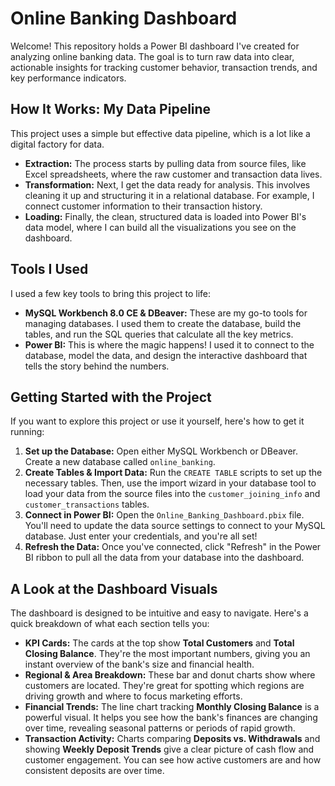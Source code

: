 # Online Banking Dashboard

Welcome! This repository holds a Power BI dashboard I've created for analyzing online banking data. The goal is to turn raw data into clear, actionable insights for tracking customer behavior, transaction trends, and key performance indicators.

## How It Works: My Data Pipeline

This project uses a simple but effective data pipeline, which is a lot like a digital factory for data.

* **Extraction:** The process starts by pulling data from source files, like Excel spreadsheets, where the raw customer and transaction data lives.
* **Transformation:** Next, I get the data ready for analysis. This involves cleaning it up and structuring it in a relational database. For example, I connect customer information to their transaction history.
* **Loading:** Finally, the clean, structured data is loaded into Power BI's data model, where I can build all the visualizations you see on the dashboard.

## Tools I Used

I used a few key tools to bring this project to life:

* **MySQL Workbench 8.0 CE & DBeaver:** These are my go-to tools for managing databases. I used them to create the database, build the tables, and run the SQL queries that calculate all the key metrics.
* **Power BI:** This is where the magic happens! I used it to connect to the database, model the data, and design the interactive dashboard that tells the story behind the numbers.

## Getting Started with the Project

If you want to explore this project or use it yourself, here's how to get it running:

1.  **Set up the Database:** Open either MySQL Workbench or DBeaver. Create a new database called `online_banking`.
2.  **Create Tables & Import Data:** Run the `CREATE TABLE` scripts to set up the necessary tables. Then, use the import wizard in your database tool to load your data from the source files into the `customer_joining_info` and `customer_transactions` tables.
3.  **Connect in Power BI:** Open the `Online_Banking_Dashboard.pbix` file. You'll need to update the data source settings to connect to your MySQL database. Just enter your credentials, and you're all set!
4.  **Refresh the Data:** Once you've connected, click "Refresh" in the Power BI ribbon to pull all the data from your database into the dashboard.

## A Look at the Dashboard Visuals

The dashboard is designed to be intuitive and easy to navigate. Here's a quick breakdown of what each section tells you:

* **KPI Cards:** The cards at the top show **Total Customers** and **Total Closing Balance**. They're the most important numbers, giving you an instant overview of the bank's size and financial health.
* **Regional & Area Breakdown:** These bar and donut charts show where customers are located. They're great for spotting which regions are driving growth and where to focus marketing efforts.
* **Financial Trends:** The line chart tracking **Monthly Closing Balance** is a powerful visual. It helps you see how the bank's finances are changing over time, revealing seasonal patterns or periods of rapid growth.
* **Transaction Activity:** Charts comparing **Deposits vs. Withdrawals** and showing **Weekly Deposit Trends** give a clear picture of cash flow and customer engagement. You can see how active customers are and how consistent deposits are over time.
